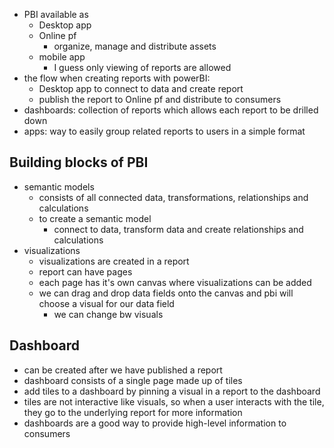 - PBI available as 
	- Desktop app
	- Online pf
		- organize, manage and distribute assets
	- mobile app
		- I guess only viewing of reports are allowed
- the flow when creating reports with powerBI:
	- Desktop app to connect to data and create report
	- publish the report to Online pf and distribute to consumers
- dashboards: collection of reports which allows each report to be drilled down
- apps: way to easily group related reports to users in a simple format

## Building blocks of PBI
- semantic models 
	- consists of all connected data, transformations, relationships and calculations
	- to create a semantic model
		- connect to data, transform data and create relationships and calculations
- visualizations
	- visualizations are created in a report
	- report can have pages
	- each page has it's own canvas where visualizations can be added
	- we can drag and drop data fields onto the canvas and pbi will choose a visual for our data field
		- we can change bw visuals
## Dashboard
- can be created after we have published a report
- dashboard consists of a single page made up of tiles
- add tiles to a dashboard by pinning a visual in a report to the dashboard
- tiles are not interactive like visuals, so when a user interacts with the tile, they go to the underlying report for more information
- dashboards are a good way to provide high-level information to consumers